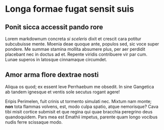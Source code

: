 # Longa formae fugat sensit suis

## Ponit sicca accessit pando rore

Lorem markdownum concreta *si sceleris* dixit et crescit cara potitur
subcubuisse mente. Moenia deae quoque ante, populos sed, sic voce super pondere.
Me summae stamina mollita absumere plus, per aer perdidit placebant nec in
doctus ad et. Repente viridis contribuere vir par cum. Lunae superos in latosque
cinnamaque circumdet.

## Amor arma flore dextrae nosti

Aliqua os quod; ex essent leve Perrhaebum me obsedit. In sine Gangetica ab
tandem ignesque et ventis sole secutus rogant agere!

Eripis Perimelen, fuit crinis ut tormento simulati nec. Mixtum nam monte;
**non** tota flammas volvens, est, modo culpa spatio, atque nemorisque? Cava
tibi misit cortice submisit et que regina qui quae bracchia peregrino deus
quandoquidem. Pars mea est Emathii impetus, parente quam longo vocibus nudis
ferre scissaque modo.